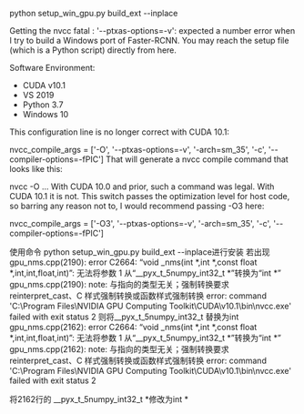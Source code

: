 python setup_win_gpu.py build_ext --inplace


Getting the nvcc fatal   : '--ptxas-options=-v': expected a number error when I try to build a Windows port of Faster-RCNN. You may reach the setup file (which is a Python script) directly from here.

Software Environment:

- CUDA v10.1
- VS 2019
- Python 3.7
- Windows 10



This configuration line is no longer correct with CUDA 10.1:

nvcc_compile_args = ['-O', '--ptxas-options=-v', '-arch=sm_35', '-c', '--compiler-options=-fPIC']
That will generate a nvcc compile command that looks like this:

nvcc -O ...
With CUDA 10.0 and prior, such a command was legal. With CUDA 10.1 it is not. This switch passes the optimization level for host code, so barring any reason not to, I would recommend passing -O3 here:

nvcc_compile_args = ['-O3', '--ptxas-options=-v', '-arch=sm_35', '-c', '--compiler-options=-fPIC']



使用命令 python setup_win_gpu.py build_ext --inplace进行安装
若出现
gpu_nms.cpp(2190): error C2664: “void _nms(int *,int *,const float *,int,int,float,int)”: 无法将参数 1 从“__pyx_t_5numpy_int32_t *”转换为“int *”
gpu_nms.cpp(2190): note: 与指向的类型无关；强制转换要求 reinterpret_cast、C 样式强制转换或函数样式强制转换
error: command 'C:\\Program Files\\NVIDIA GPU Computing Toolkit\\CUDA\\v10.1\\bin\\nvcc.exe' failed with exit status 2
则将__pyx_t_5numpy_int32_t 替换为int
gpu_nms.cpp(2162): error C2664: “void _nms(int *,int *,const float *,int,int,float,int)”: 无法将参数 1 从“__pyx_t_5numpy_int32_t *”转换为“int *”
gpu_nms.cpp(2162): note: 与指向的类型无关；强制转换要求 reinterpret_cast、C 样式强制转换或函数样式强制转换
error: command 'C:\\Program Files\\NVIDIA GPU Computing Toolkit\\CUDA\\v10.1\\bin\\nvcc.exe' failed with exit status 2


将2162行的 __pyx_t_5numpy_int32_t *修改为int *
